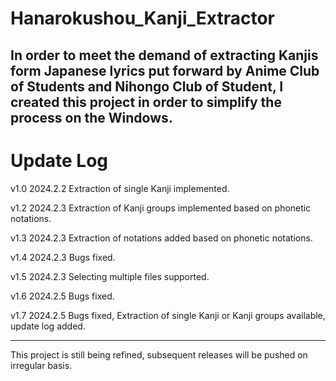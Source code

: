 # Hanarokushou_Kanji_Extractor
  In order to meet the demand of extracting Kanjis form Japanese lyrics put forward by Anime Club of Students and Nihongo Club of Student, I created this project in order to simplify the process on the Windows.
-----------------------------------------------------------

Update Log
===========================================================
v1.0 2024.2.2    Extraction of single Kanji implemented.

v1.2 2024.2.3    Extraction of Kanji groups implemented based on phonetic notations.

v1.3 2024.2.3    Extraction of notations added based on phonetic notations.

v1.4 2024.2.3    Bugs fixed.

v1.5 2024.2.3    Selecting multiple files supported.

v1.6 2024.2.5    Bugs fixed.

v1.7 2024.2.5    Bugs fixed, Extraction of single Kanji or Kanji groups available, update log added.


-----------------------------------------------------------

  This project is still being refined, subsequent releases will be pushed on irregular basis.
